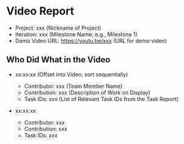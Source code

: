 # Video Report

- Project: xxx (Nickname of Project)
- Iteration: xxx (Milestone Name; e.g., Milestone 1)
- Demo Video URL: <https://youtu.be/xxx> (URL for demo video)

## Who Did What in the Video

- xx:xx:xx (Offset into Video; sort sequentially)
  - Contributor: xxx (Team Member Name)
  - Contribution: xxx (Description of Work on Display)
  - Task IDs: xxx (List of Relevant Task IDs from the Task Report)

- xx:xx:xx
  - Contributor: xxx
  - Contribution: xxx
  - Task IDs: xxx
